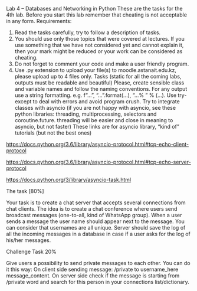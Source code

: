 Lab 4 – Databases and Networking in Python
These are the tasks for the 4th lab. Before you start this lab remember that cheating is not
acceptable in any form.
Requirements:
1. Read the tasks carefully, try to follow a description of tasks.
2. You should use only those topics that were covered at lectures. If you use something
that we have not considered yet and cannot explain it, then your mark might be
reduced or your work can be considered as cheating.
3. Do not forget to comment your code and make a user friendly program.
4. Use .py extension to upload your file(s) to moodle.astanait.edu.kz, please upload up to
4 files only.
Tasks (static for all the coming labs, outputs must be readable and beautiful)
Please, create sensible class and variable names and follow the naming conventions. For any
output use a string formatting. e.g. f“...”, “...”.format(...), “...% ” % (...).
Use try-except to deal with errors and avoid program crush.
Try to integrate classes with asyncio (if you are not happy with asyncio, see these python
libraries: threading, multiprocessing, selectors and coroutine.future. threading will be easier and
close in meaning to asyncio, but not faster)
These links are for asyncio library, “kind of” tutorials (but not the best ones)

https://docs.python.org/3.6/library/asyncio-protocol.html#tcp-echo-client-protocol

https://docs.python.org/3.6/library/asyncio-protocol.html#tcp-echo-server-protocol

https://docs.python.org/3/library/asyncio-task.html

The task [80%]

Your task is to create a chat server that accepts several connections from chat clients. The
idea is to create a chat conference where users send broadcast messages (one-to-all, kind of
WhatsApp group). When a user sends a message the user name should appear next to the
message. You can consider that usernames are all unique. Server should save the log of all
the incoming messages in a database in case if a user asks for the log of his/her messages.

Challenge Task 20%

Give users a possibility to send private messages to each other. You can do it this way:
On client side sending message: /private to username_here message_content.
On server side check if the message is starting from /private word and search for this person in
your connections list/dictionary.

